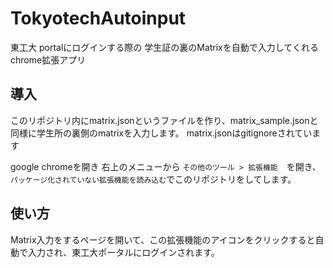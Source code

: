 # TokyotechAutoinput
東工大 portalにログインする際の 学生証の裏のMatrixを自動で入力してくれるchrome拡張アプリ

## 導入
このリポジトリ内にmatrix.jsonというファイルを作り、matrix_sample.jsonと同様に学生所の裏側のmatrixを入力します。
matrix.jsonはgitignoreされています

google chromeを開き
右上のメニューから ``その他のツール > 拡張機能``　を開き、
``パッケージ化されていない拡張機能を読み込む``でこのリポジトリをしてします。

## 使い方
Matrix入力をするページを開いて、この拡張機能のアイコンをクリックすると自動で入力され、東工大ポータルにログインされます。